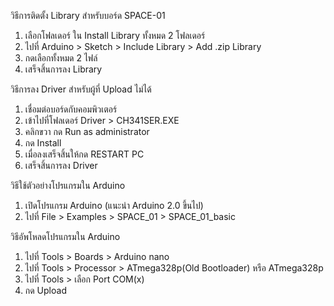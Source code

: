 วิธีการติดตั้ง Library สำหรับบอร์ด SPACE-01
1. เลือกโฟลเดอร์ ใน Install Library ทั้งหมด 2 โฟลเดอร์
3. ไปที่ Arduino > Sketch > Include Library > Add .zip Library
4. กดเลือกทั้งหมด 2 ไฟล์
5. เสร็จสิ้นการลง Library 

วิธีการลง Driver สำหรับผู้ที่ Upload ไม่ได้
1. เชื่อมต่อบอร์ดกับคอมพิวเตอร์
2. เข้าไปที่โฟลเดอร์ Driver > CH341SER.EXE
3. คลิกขวา กด Run as administrator
4. กด Install
6. เมื่อลงเสร็จสิ้นให้กด RESTART PC
7. เสร็จสิ้นการลง Driver

วิธีใช้ตัวอย่างโปรแกรมใน Arduino
1. เปิดโปรแกรม Arduino (แนะนำ Arduino 2.0 ขึ้นไป)
2. ไปที่ File > Examples > SPACE_01 > SPACE_01_basic

วิธีอัพโหลดโปรแกรมใน Arduino
1. ไปที่ Tools > Boards > Arduino nano
2. ไปที่ Tools > Processor > ATmega328p(Old Bootloader) หรือ ATmega328p
3. ไปที่ Tools > เลือก Port COM(x)
4. กด Upload
